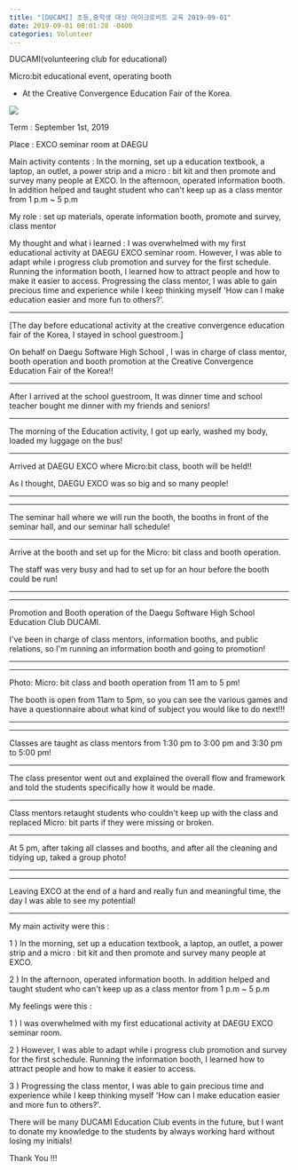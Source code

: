 ```yaml
---
title: "[DUCAMI] 초등,중학생 대상 마이크로비트 교육 2019-09-01"
date: 2019-09-01 00:01:28 -0400
categories: Volunteer
---
```


DUCAMI(volunteering club for educational) 

Micro:bit educational event, operating booth

- At the Creative Convergence Education Fair of the Korea.
<img src="https://user-images.githubusercontent.com/52072077/90309321-9599fb00-df22-11ea-9df0-57893811dca3.png">


Term : September 1st, 2019

Place : EXCO seminar room at DAEGU

Main activity contents : In the morning, set up a education textbook, a laptop, an outlet, a power strip and a micro : bit kit and then promote and survey many people at EXCO.
In the afternoon, operated information booth. In addition helped and taught student who can't keep up as a class mentor from 1 p.m ~ 5 p.m

My role : set up materials, operate information booth, promote and survey, class mentor

My thought and what i learned : I was overwhelmed with my first educational activity at DAEGU EXCO seminar room. However, I was able to adapt while i progress club promotion and survey for the first schedule. Running the information booth, I learned how to attract people and how to make it easier to access. Progressing the class mentor, I was able to gain precious time and experience while I keep thinking myself 'How can I make education easier and more fun to others?'.

<hr/>

[The day before educational activity at the creative convergence education fair of the Korea, I stayed in school guestroom.]

On behalf on Daegu Software High School , I was in charge of class mentor, booth operation and booth promotion at the Creative Convergence Education Fair of the Korea!!






<hr/>



After I arrived at the school guestroom, It was dinner time and school teacher bought me dinner with my friends and seniors!





<hr/>


The morning of the Education activity, I got up early, washed my body, loaded my luggage on the bus!

























<hr/>

Arrived at DAEGU EXCO where Micro:bit class, booth will be held!!


As I thought, DAEGU EXCO was so big and so many people!


<hr/>










<hr/>



The seminar hall where we will run the booth, the booths in front of the seminar hall, and our seminar hall schedule!




 


<hr/>

Arrive at the booth and set up for the Micro: bit class and booth operation.

The staff was very busy and had to set up for an hour before the booth could be run!


<hr/>












<hr/>


Promotion and Booth operation of the Daegu Software High School Education Club DUCAMI.


I've been in charge of class mentors, information booths, and public relations, so I'm running an information booth and going to promotion!


<hr/>












<hr/>

Photo: Micro: bit class and booth operation from 11 am to 5 pm!


The booth is open from 11am to 5pm, so you can see the various games and have a questionnaire about what kind of subject you would like to do next!!!

<hr/>












































<hr/>


Classes are taught as class mentors from 1:30 pm to 3:00 pm and 3:30 pm to 5:00 pm!


<hr/>



The class presentor went out and explained the overall flow and framework and told the students specifically how it would be made.






<hr/>

Class mentors retaught students who couldn't keep up with the class and replaced Micro: bit parts if they were missing or broken.






















































<hr/>


At 5 pm, after taking all classes and booths, and after all the cleaning and tidying up, taked a group photo!

<hr/>







<hr/>

Leaving EXCO at the end of a hard and really fun and meaningful time, the day I was able to see my potential!

<hr/>


My main activity were this : 


1 ) In the morning, set up a education textbook, a laptop, an outlet, a power strip and a micro : bit kit and then promote and survey many people at EXCO.


2 ) In the afternoon, operated information booth. In addition helped and taught student who can't keep up as a class mentor from 1 p.m ~ 5 p.m

My feelings were this : 

1 ) I was overwhelmed with my first educational activity at DAEGU EXCO seminar room. 

2 ) However, I was able to adapt while i progress club promotion and survey for the first schedule. Running the information booth, I learned how to attract people and how to make it easier to access.

3 ) Progressing the class mentor, I was able to gain precious time and experience while I keep thinking myself 'How can I make education easier and more fun to others?'.

There will be many DUCAMI Education Club events in the future, but I want to donate my knowledge to the students by always working hard without losing my initials!




Thank You !!!
